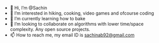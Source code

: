 - 👋 Hi, I’m @Sachin
- 👀 I’m interested in hiking, cooking, video games and ofcourse coding 
- 🌱 I’m currently learning how to bake
- 💞️ I’m looking to collaborate on algorithms with lower time/space complexity. Any open source projects. 
- 📫 How to reach me, my email ID is sachinab92@gmail.com

<!---
Sachinab/Sachinab is a ✨ special ✨ repository because its `README.md` (this file) appears on your GitHub profile.
You can click the Preview link to take a look at your changes.
--->
